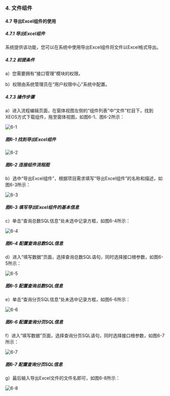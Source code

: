 ### 4. 文件组件

#### 4.7 导出Excel组件的使用

##### 4.7.1 导出Excel组件

系统提供该功能，您可以在系统中使用导出Excel组件将文件以Excel格式导出。

##### 4.7.2 前提条件

a）您需要拥有“接口管理”模块的权限。

b）权限由系统管理员在“用户权限中心”系统中配置。

##### 4.7.3 操作步骤

a）进入流程编辑页面，在窗体视图左侧的“组件列表”中“文件”栏目下，找到XEOS方式下载组件，拖至窗体视图，如图6-1、图6-2所示：

![6-1](https://www.feisuanyz.com/fsimage/zc-image/cz_22_3_1_02.png)

##### 图6-1 找到导出Excel组件

![6-2](https://www.feisuanyz.com/fsimage/zc-image/cz_22_3_1_03.png)

##### 图6-2 连接组件流程图

b）选中“导出Excel组件”，根据项目需求填写“导出Excel组件”的名称和描述，如图6-3所示：

![6-3](https://www.feisuanyz.com/fsimage/zc-image/cz_22_3_1_04.png)

##### 图6-3 填写导出Excel组件的基本信息

c）单击“查询总数SQL信息”处未选中记录方框，如图6-4所示：

![6-4](https://www.feisuanyz.com/fsimage/zc-image/cz_22_3_1_05.png)

##### 图6-4 配置查询总数SQL信息

d）进入“填写数据”页面，选择查询总数SQL语句，同时选择接口根参数，如图6-5所示：

![6-5](https://www.feisuanyz.com/fsimage/zc-image/cz_22_3_1_06.png)

##### 图6-5 配置查询总数SQL信息

e）单击“查询分页SQL信息”处未选中记录方框，如图6-6所示：

![6-6](https://www.feisuanyz.com/fsimage/zc-image/cz_22_3_1_07.png)

##### 图6-6 配置查询分页SQL信息

f）进入“填写数据”页面，选择查询分页SQL语句，同时选择接口根参数，如图6-7所示：

![6-7](https://www.feisuanyz.com/fsimage/zc-image/cz_22_3_1_08.png)

##### 图6-7 配置查询分页SQL信息

g）最后输入导出Excel文件的文件名即可，如图6-8所示：

![6-8](https://www.feisuanyz.com/fsimage/zc-image/cz_22_3_1_09.png)

